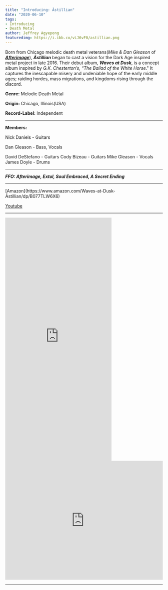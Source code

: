 ```yaml
---
title: "Introducing: Âstillian"
date: "2020-06-10"
tags:
- Introducing
- Death Metal
author: Jeffrey Agyepong
featuredimg: https://i.ibb.co/vLJ6vF0/astillian.png
---
```


Born from Chicago melodic  death metal veterans(_Mike & Dan Gleason_ of _**[Afterimage](https://www.youtube.com/watch?v=kA6UWU_evJM)**_), _**Âstillian**_ began to cast a vision for the Dark Age inspired metal project in late 2016\. Their debut album, _**Waves at Dusk**_, is a concept album inspired by _G.K. Chesterton’s, “The Ballad of the White Horse_." It captures the inescapable misery and undeniable hope of the early middle ages; raiding hordes, mass migrations, and kingdoms rising through the discord. 

**Genre:** Melodic Death Metal

**Origin:** Chicago, Illinois(USA)

**Record-Label:** Independent

<hr>

**Members:**


Nick Daniels - Guitars 

Dan Gleason - Bass, Vocals 

David DeStefano - Guitars Cody Bizeau - Guitars Mike Gleason - Vocals James Doyle - Drums

<hr>

**_FFO: Afterimage, Extol, Soul Embraced, A Secret Ending_**

<hr>
[Amazon](https://www.amazon.com/Waves-at-Dusk-Âstillian/dp/B077TLW6X6)

[Youtube](https://www.youtube.com/channel/UCbqYW3FVJsXVElcrwSnQEJQ)

* * *

<iframe style="border: 0; width: 340px; height: 776px;" src="https://bandcamp.com/EmbeddedPlayer/album=320554125/size=large/bgcol=333333/linkcol=0f91ff/transparent=true/" seamless><a href="https://astillian.bandcamp.com/album/waves-at-dusk">Waves at Dusk by Âstillian</a></iframe>

<iframe src="https://open.spotify.com/embed/album/6ZO36HM45BpWgQU749m3kG" style="border: 0; width: 100%; height: 380px;" allowfullscreen allow="encrypted-media"></iframe>


<hr>

